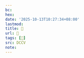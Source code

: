 ```yaml
---
bc:
hex:
date: '2025-10-13T10:27:34+08:00'
lastmod:
title: 􄴴
url: 􄴴
tags: [𦿎]
src: DCCV
note:
---
```

